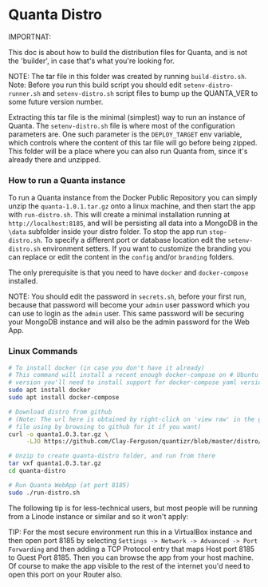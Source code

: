 # Quanta Distro

IMPORTNAT: 

This doc is about how to build the distribution files for Quanta, and is not the 'builder', in case that's what you're looking for.

NOTE: The tar file in this folder was created by running `build-distro.sh`. Note: Before you run this build script you should edit `setenv-distro-runner.sh` and `setenv-distro.sh` script files to bump up the QUANTA_VER to some future version number.

Extracting this tar file is the minimal (simplest) way to run an instance of Quanta. The `setenv-distro.sh` file is where most of the configuration parameters are. One such parameter is the `DEPLOY_TARGET` env variable, which controls where the content of this tar file will go before being zipped. This folder will be a place where you can also run Quanta from, since it's already there and unzipped.

### How to run a Quanta instance

To run a Quanta instance from the Docker Public Repository you can simply unzip the `quanta-1.0.1.tar.gz` onto a linux machine, and then start the app with `run-distro.sh`. This will create a minimal installation running at `http://localhost:8185`, and will be persisting all data into a MongoDB in the `\data` subfolder inside your distro folder. To stop the app run `stop-distro.sh`. To specify a different port or database location edit the `setenv-distro.sh` environment setters. If you want to customize the branding you can replace or edit the content in the `config` and/or `branding` folders.

The only prerequisite is that you need to have `docker` and `docker-compose` installed.

NOTE: You should edit the password in `secrets.sh`, before your first run, because that password will become your `admin` user password which you can use to login as the `admin` user. This same password will be securing your MongoDB instance and will also be the admin password for the Web App.

### Linux Commands

```sh
# To install docker (in case you don't have it already)
# This command will install a recent enough docker-compose on # Ubuntu 20.04, but if you're on some other Linux 
# version you'll need to install support for docker-compose yaml version 3.7 
sudo apt install docker
sudo apt install docker-compose

# Download distro from github
# (Note: The url here is obtained by right-click on 'view raw' in the github, and so you could also get this
# file using by browsing to github for it if you want)
curl -o quanta1.0.3.tar.gz \
     -LJO https://github.com/Clay-Ferguson/quantizr/blob/master/distro/quanta1.0.3.tar.gz?raw=true

# Unzip to create quanta-distro folder, and run from there
tar vxf quanta1.0.3.tar.gz
cd quanta-distro

# Run Quanta WebApp (at port 8185)
sudo ./run-distro.sh
```

The following tip is for less-technical users, but most people will be running from a Linode instance or similar and so it won't apply:

TIP: For the most secure environment run this in a VirtualBox instance and then open port 8185 by selecting `Settings -> Network -> Advanced -> Port Forwarding` and then adding a TCP Protocol entry that maps Host port 8185 to Guest Port 8185. Then you can browse the app from your host machine. Of course to make the app visible to the rest of the internet you'd need to open this port on your Router also.


